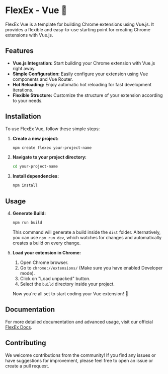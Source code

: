 # FlexEx - Vue 🚀

FlexEx Vue is a template for building Chrome extensions using Vue.js. It provides a flexible and easy-to-use starting point for creating Chrome extensions with Vue.js.

## Features

- **Vue.js Integration:** Start building your Chrome extension with Vue.js right away.
- **Simple Configuration:** Easily configure your extension using Vue components and Vue Router.
- **Hot Reloading:** Enjoy automatic hot reloading for fast development iterations.
- **Flexible Structure:** Customize the structure of your extension according to your needs.

## Installation

To use FlexEx Vue, follow these simple steps:

1. **Create a new project:**
   ```bash
   npm create flexex your-project-name
   ```

2. **Navigate to your project directory:**
   ```bash
   cd your-project-name
   ```

3. **Install dependencies:**
   ```bash
   npm install
   ```

## Usage

4. **Generate Build:**
   ```bash
   npm run build
   ```
   This command will generate a build inside the `dist` folder. Alternatively, you can use `npm run dev`, which watches for changes and automatically creates a build on every change.

5. **Load your extension in Chrome:**
   1. Open Chrome browser.
   2. Go to `chrome://extensions/` (Make sure you have enabled Developer mode).
   3. Click on "Load unpacked" button.
   4. Select the `build` directory inside your project.

   Now you're all set to start coding your Vue extension! 🎉

## Documentation

For more detailed documentation and advanced usage, visit our official [FlexEx Docs](https://github.com/akii09/flexex).

## Contributing

We welcome contributions from the community! If you find any issues or have suggestions for improvement, please feel free to open an issue or create a pull request.

